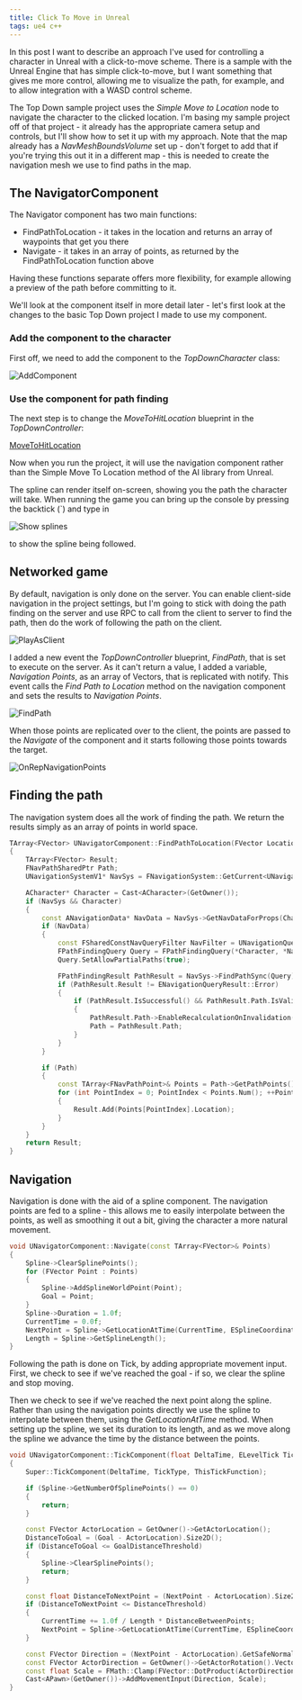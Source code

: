 ```yaml
---
title: Click To Move in Unreal
tags: ue4 c++
---
```

In this post I want to describe an approach I've used for controlling a character in Unreal with a click-to-move
scheme. There is a sample with the Unreal Engine that has simple click-to-move, but I want something that gives
me more control, allowing me to visualize the path, for example, and to allow integration with a WASD control
scheme.

The Top Down sample project uses the *Simple Move to Location* node to navigate the character to the clicked
location. I'm basing my sample project off of that project - it already has the appropriate camera setup and
controls, but I'll show how to set it up with my approach. Note that the map already has a *NavMeshBoundsVolume*
set up - don't forget to add that if you're trying this out it in a different map - this is needed to create
the navigation mesh we use to find paths in the map.

## The NavigatorComponent
The Navigator component has two main functions:
* FindPathToLocation - it takes in the location and returns an array of waypoints that get you there
* Navigate - it takes in an array of points, as returned by the FindPathToLocation function above

Having these functions separate offers more flexibility, for example allowing a preview of the path before
committing to it.

We'll look at the component itself in more detail later - let's first look at the changes to the basic Top Down
project I made to use my component.

### Add the component to the character
First off, we need to add the component to the *TopDownCharacter* class:

![AddComponent](/images/ClickToMove/AddComponent.png)

### Use the component for path finding
The next step is to change the *MoveToHitLocation* blueprint in the *TopDownController*:

[MoveToHitLocation](https://drive.google.com/file/d/1mZ3WVPpze2x2MHQb836u1AZ37_xf8BaS/view?usp=sharing)

Now when you run the project, it will use the navigation component rather than the Simple Move To Location method
of the AI library from Unreal.

The spline can render itself on-screen, showing you the path the character will take. When running the game you can
bring up the console by pressing the backtick (`) and type in

![Show splines](/images/ClickToMove/DebugDraw.png)

to show the spline being followed.

## Networked game
By default, navigation is only done on the server. You can enable client-side navigation in the project settings,
but I'm going to stick with doing the path finding on the server and use RPC to call from the client to server
to find the path, then do the work of following the path on the client.

![PlayAsClient](/images/ClickToMove/PlayAsClient.png)

I added a new event the *TopDownController* blueprint, *FindPath*, that is set to execute on the server. As it
can't return a value, I added a variable, *Navigation Points*, as an array of Vectors, that is replicated with
notify. This event calls the *Find Path to Location* method on the navigation component and sets the results
to *Navigation Points*.

![FindPath](/images/ClickToMove/FindPath.png)

When those points are replicated over to the client, the points are passed to the *Navigate* of the component
and it starts following those points towards the target.

![OnRepNavigationPoints](/images/ClickToMove/OnRepNavigationPoints.png)

## Finding the path
The navigation system does all the work of finding the path. We return the results simply as an array of points
in world space.

```cpp
TArray<FVector> UNavigatorComponent::FindPathToLocation(FVector Location)
{
	TArray<FVector> Result;
	FNavPathSharedPtr Path;
	UNavigationSystemV1* NavSys = FNavigationSystem::GetCurrent<UNavigationSystemV1>(GetWorld());

	ACharacter* Character = Cast<ACharacter>(GetOwner());
	if (NavSys && Character)
	{
		const ANavigationData* NavData = NavSys->GetNavDataForProps(Character->GetNavAgentPropertiesRef(), Character->GetNavAgentLocation());
		if (NavData)
		{
			const FSharedConstNavQueryFilter NavFilter = UNavigationQueryFilter::GetQueryFilter(*NavData, this, nullptr);
			FPathFindingQuery Query = FPathFindingQuery(*Character, *NavData, Character->GetNavAgentLocation(), Location, NavFilter);
			Query.SetAllowPartialPaths(true);

			FPathFindingResult PathResult = NavSys->FindPathSync(Query);
			if (PathResult.Result != ENavigationQueryResult::Error)
			{
				if (PathResult.IsSuccessful() && PathResult.Path.IsValid())
				{
					PathResult.Path->EnableRecalculationOnInvalidation(true);
					Path = PathResult.Path;
				}
			}
		}

		if (Path)
		{
			const TArray<FNavPathPoint>& Points = Path->GetPathPoints();
			for (int PointIndex = 0; PointIndex < Points.Num(); ++PointIndex)
			{
				Result.Add(Points[PointIndex].Location);
			}
		}
	}
	return Result;
}
```
## Navigation
Navigation is done with the aid of a spline component. The navigation points are fed to a spline - this
allows me to easily interpolate between the points, as well as smoothing it out a bit, giving the character
a more natural movement.



```cpp
void UNavigatorComponent::Navigate(const TArray<FVector>& Points)
{
	Spline->ClearSplinePoints();
	for (FVector Point : Points)
	{
		Spline->AddSplineWorldPoint(Point);
		Goal = Point;
	}
	Spline->Duration = 1.0f;
	CurrentTime = 0.0f;
	NextPoint = Spline->GetLocationAtTime(CurrentTime, ESplineCoordinateSpace::World);
	Length = Spline->GetSplineLength();
}
```

Following the path is done on Tick, by adding appropriate movement input. First, we check to see if we've reached
the goal - if so, we clear the spline and stop moving.

Then we check to see if we've reached the next point along the spline. Rather than using the navigation points
directly we use the spline to interpolate between them, using the *GetLocationAtTime* method. When setting up
the spline, we set its duration to its length, and as we move along the spline we advance the time by the
distance between the points.

```cpp
void UNavigatorComponent::TickComponent(float DeltaTime, ELevelTick TickType, FActorComponentTickFunction* ThisTickFunction)
{
	Super::TickComponent(DeltaTime, TickType, ThisTickFunction);

	if (Spline->GetNumberOfSplinePoints() == 0)
	{
		return;
	}

	const FVector ActorLocation = GetOwner()->GetActorLocation();
	DistanceToGoal = (Goal - ActorLocation).Size2D();
	if (DistanceToGoal <= GoalDistanceThreshold)
	{
		Spline->ClearSplinePoints();
		return;
	}

	const float DistanceToNextPoint = (NextPoint - ActorLocation).Size2D();
	if (DistanceToNextPoint <= DistanceThreshold)
	{
		CurrentTime += 1.0f / Length * DistanceBetweenPoints;
		NextPoint = Spline->GetLocationAtTime(CurrentTime, ESplineCoordinateSpace::World);
	}

	const FVector Direction = (NextPoint - ActorLocation).GetSafeNormal2D();
	const FVector ActorDirection = GetOwner()->GetActorRotation().Vector().GetSafeNormal2D();
	const float Scale = FMath::Clamp(FVector::DotProduct(ActorDirection, Direction), 0.5f, 1.0f);
	Cast<APawn>(GetOwner())->AddMovementInput(Direction, Scale);
}
```
